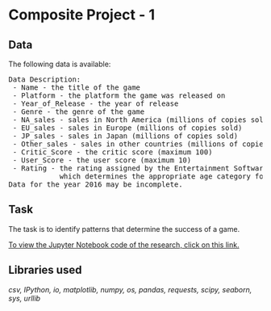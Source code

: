 # Composite Project - 1
## Data
The following data is available:<br>
<pre>Data Description:
 - Name - the title of the game
 - Platform - the platform the game was released on
 - Year_of_Release - the year of release
 - Genre - the genre of the game
 - NA_sales - sales in North America (millions of copies sold)
 - EU_sales - sales in Europe (millions of copies sold)
 - JP_sales - sales in Japan (millions of copies sold)
 - Other_sales - sales in other countries (millions of copies sold)
 - Critic_Score - the critic score (maximum 100)
 - User_Score - the user score (maximum 10)
 - Rating - the rating assigned by the Entertainment Software Rating Board (ESRB),
            which determines the appropriate age category for computer games.
Data for the year 2016 may be incomplete.</pre>

## Task
The task is to identify patterns that determine the success of a game.

<a href="https://github.com/DimaDoesCode/Yandex_Practicum-Composite_Project-1/blob/master/composite_project-1/Composite_Project-1_fin.ipynb">To view the Jupyter Notebook code of the research, click on this link.</a>

## Libraries used
<i>csv, IPython, io, matplotlib, numpy, os, pandas, requests, scipy, seaborn, sys, urllib</i>